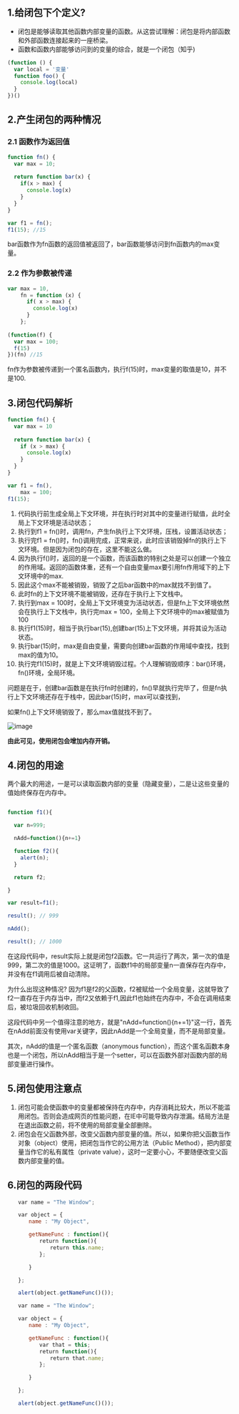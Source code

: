 

## 1.给闭包下个定义?

- 闭包是能够读取其他函数内部变量的函数。从这尝试理解：闭包是将内部函数和外部函数连接起来的一座桥梁。
- 函数和函数内部能够访问到的变量的综合，就是一个闭包（知乎)


```js
(function () {
  var local = '变量'
  function foo() {
    console.log(local)
  }
})()
```

## 2.产生闭包的两种情况

### 2.1 函数作为返回值

```js
function fn() {
  var max = 10;
  
  return function bar(x) {
    if(x > max) {
      console.log(x)
    }
  }
}

var f1 = fn();
f1(15); //15
```

bar函数作为fn函数的返回值被返回了，bar函数能够访问到fn函数内的max变量。

### 2.2 作为参数被传递

```js
var max = 10,
    fn = function (x) {
      if( x > max) {
        console.log(x)
      }
    };
    
(function(f) {
  var max = 100;
  f(15)
})(fn) //15
```

fn作为参数被传递到一个匿名函数内，执行f(15)时，max变量的取值是10，并不是100.

## 3.闭包代码解析

```js
function fn() {
  var max = 10
  
  return function bar(x) {
    if (x > max) {
      console.log(x)
    }
  }
} 

var f1 = fn(),
    max = 100;  
f1(15);
```

 1. 代码执行前生成全局上下文环境，并在执行时对其中的变量进行赋值，此时全局上下文环境是活动状态；
 2. 执行到f1 = fn()时，调用fn，产生fn执行上下文环境，压栈，设置活动状态；
 3. 执行完f1 = fn()时，fn()调用完成，正常来说，此时应该销毁掉fn的执行上下文环境。但是因为闭包的存在，这里不能这么做。
 4. 因为执行f()时，返回的是一个函数，而该函数的特别之处是可以创建一个独立的作用域。返回的函数体重，还有一个自由变量max要引用fn作用域下的上下文环境中的max.
 5. 因此这个max不能被销毁，销毁了之后bar函数中的max就找不到值了。
 6. 此时fn的上下文环境不能被销毁，还存在于执行上下文栈中。
 7. 执行到max = 100时，全局上下文环境变为活动状态，但是fn上下文环境依然会在执行上下文栈中，执行完max = 100，全局上下文环境中的max被赋值为100
 8. 执行f1(15)时，相当于执行bar(15),创建bar(15)上下文环境，并将其设为活动状态。
 9. 执行bar(15)时，max是自由变量，需要向创建bar函数的作用域中查找，找到max的值为10。
 10. 执行完f1(15)时，就是上下文环境销毁过程。个人理解销毁顺序：bar()环境，fn()环境，全局环境。

问题是在于，创建bar函数是在执行fn时创建的，fn()早就执行完毕了，但是fn执行上下文环境还存在于栈中，因此bar(15)时，max可以查找到，

如果fn()上下文环境销毁了，那么max值就找不到了。

![image](https://user-images.githubusercontent.com/24636279/121115290-7f5d8280-c847-11eb-9e65-9d85508738ed.png)


**由此可见，使用闭包会增加内存开销。**

## 4.闭包的用途

两个最大的用途，一是可以读取函数内部的变量（隐藏变量），二是让这些变量的值始终保存在内存中。

```js

function f1(){

  var n=999;

  nAdd=function(){n+=1}

  function f2(){
    alert(n);
  }

  return f2;

}

var result=f1();

result(); // 999

nAdd();

result(); // 1000
```

在这段代码中，result实际上就是闭包f2函数。它一共运行了两次，第一次的值是999，第二次的值是1000。这证明了，函数f1中的局部变量n一直保存在内存中，并没有在f1调用后被自动清除。

为什么出现这种情况? 因为f1是f2的父函数，f2被赋给一个全局变量，这就导致了f2一直存在于内存当中，而f2又依赖于f1,因此f1也始终在内存中，不会在调用结束后，被垃圾回收机制收回。

这段代码中另一个值得注意的地方，就是"nAdd=function(){n+=1}"这一行，首先在nAdd前面没有使用var关键字，因此nAdd是一个全局变量，而不是局部变量。

其次，nAdd的值是一个匿名函数（anonymous function），而这个匿名函数本身也是一个闭包，所以nAdd相当于是一个setter，可以在函数外部对函数内部的局部变量进行操作。

## 5.闭包使用注意点

1. 闭包可能会使函数中的变量都被保持在内存中，内存消耗比较大，所以不能滥用闭包。否则会造成网页的性能问题，在IE中可能导致内存泄漏。结局方法是在退出函数之前，将不使用的局部变量全部删除。
2. 闭包会在父函数外部，改变父函数内部变量的值。所以，如果你把父函数当作对象（object）使用，把闭包当作它的公用方法（Public Method），把内部变量当作它的私有属性（private value），这时一定要小心，不要随便改变父函数内部变量的值。


## 6.闭包的两段代码

```js
　　var name = "The Window";

　　var object = {
　　　　name : "My Object",

　　　　getNameFunc : function(){
　　　　　　return function(){
　　　　　　　　return this.name;
　　　　　　};

　　　　}

　　};

　　alert(object.getNameFunc()());
```

```js
　　var name = "The Window";

　　var object = {
　　　　name : "My Object",

　　　　getNameFunc : function(){
　　　　　　var that = this;
　　　　　　return function(){
　　　　　　　　return that.name;
　　　　　　};

　　　　}

　　};

　　alert(object.getNameFunc()());
  ```

